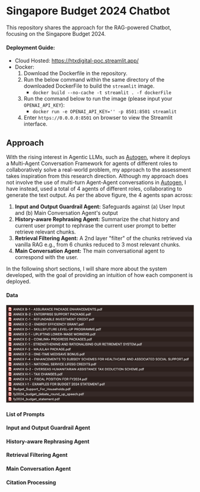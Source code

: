 # Singapore Budget 2024 Chatbot 
This repository shares the approach for the RAG-powered Chatbot, focusing on the Singapore Budget 2024. 

#### Deployment Guide:

- Cloud Hosted: https://htxdigital-poc.streamlit.app/
- Docker:
  1) Download the Dockerfile in the repository.
  2) Run the below command within the same directory of the downloaded DockerFile to build the `streamlit` image.
     - `docker build --no-cache -t streamlit . -f dockerFile` 
  4) Run the command below to run the image (please input your `OPENAI_API_KEY`):
     - `docker run -e OPENAI_API_KEY='' -p 8501:8501 streamlit `
  5) Enter `https://0.0.0.0:8501` on browser to view the Streamlit interface.


## Approach 
With the rising interest in Agentic LLMs, such as [Autogen](https://microsoft.github.io/autogen/), where it deploys a Multi-Agent Conversation Framework for agents of different roles to collaboratively solve a real-world problem, my approach to the assessment takes inspiration from this research direction. Although my approach does not involve the use of multi-turn Agent-Agent conversations in [Autogen](https://microsoft.github.io/autogen/), I have instead, used a total of $4$ agents of different roles, collaborating to generate the text output. As per the above figure, the $4$ agents span across: 
1. **Input and Output Guardrail Agent:** Safeguards against (a) User Input and (b) Main Conversation Agent's output
2. **History-aware Rephrasing Agent:** Summarize the chat history and current user prompt to rephrase the current user prompt to better retrieve relevant chunks.
3. **Retrieval Filtering Agent:** A 2nd layer "filter" of the chunks retrieved via vanilla RAG e.g., from 6 chunks reduced to 3 most relevant chunks.
4. **Main Conversation Agent:** The main conversational agent to correspond with the user.

In the following short sections, I will share more about the system developed, with the goal of providing an intuition of how each component is deployed.

#### Data
![Dataset](https://github.com/nichlxh/genai/blob/main/images/data.png?raw=True)
#### List of Prompts
#### Input and Output Guardrail Agent

#### History-aware Rephrasing Agent
#### Retrieval Filtering Agent
#### Main Conversation Agent
#### Citation Processing


